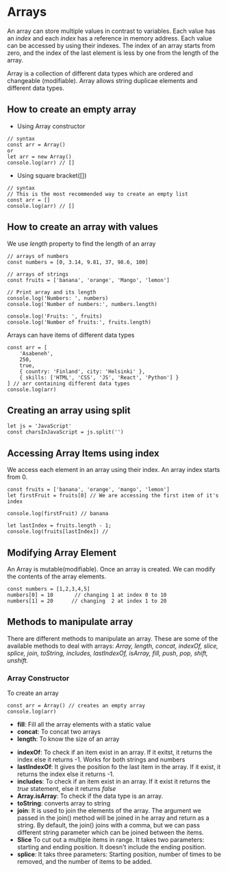 # Arrays
An array can store multiple values in contrast to variables. Each value has an *index* and each *index* has a reference in memory address. Each value can be accessed by using their indexes. The index of an array starts from zero, and the index of the last element is less by one from the length of the array.

Array is a collection of different data types which are ordered and changeable (modifiable). Array allows string duplicae elements and different data types.

## How to create an empty array
+ Using Array constructor
```
// syntax
const arr = Array()
or
let arr = new Array()
console.log(arr) // []
```

+ Using square bracket([])
```
// syntax
// This is the most recommended way to create an empty list
const arr = []
console.log(arr) // []
```

## How to create an array with values
We use *length* property to find the length of an array
```
// arrays of numbers
const numbers = [0, 3.14, 9.81, 37, 98.6, 100]

// arrays of strings
const fruits = ['banana', 'orange', 'Mango', 'lemon']

// Print array and its length
console.log('Numbers: ', numbers)
console.log('Number of numbers:', numbers.length)

console.log('Fruits: ', fruits)
console.log('Number of fruits:', fruits.length)
```

Arrays can have items of different data types
```
const arr = [
    'Asabeneh',
    250,
    true,
    { country: 'Finland', city: 'Helsinki' },
    { skills: ['HTML', 'CSS', 'JS', 'React', 'Python'] }
] // arr containing different data types
console.log(arr)
```

## Creating an array using split
```
let js = 'JavaScript'
const charsInJavaScript = js.split('')
```

## Accessing Array Items using index
We access each element in an array using their index. An array index starts from 0.

```
const fruits = ['banana', 'orange', 'mango', 'lemon']
let firstFruit = fruits[0] // We are accessing the first item of it's index

console.log(firstFruit) // banana

let lastIndex = fruits.length - 1;
console.log(fruits[lastIndex]) //
```

## Modifying Array Element
An Array is mutable(modifiable). Once an array is created. We can modify the contents of the array elements.

```
const numbers = [1,2,3,4,5]
numbers[0] = 10       // changing 1 at index 0 to 10
numbers[1] = 20      // changing  2 at index 1 to 20
```

## Methods to manipulate array
There are different methods to manipulate an array. These are some of the available methods to deal with arrays: *Array, length, concat, indexOf, slice, splice, join, toString, includes, lastIndexOf, isArray, fill, push, pop, shift, unshift.*

### Array Constructor
To create an array

```
const arr = Array() // creates an empty array
console.log(arr)
```

+ **fill**: Fill all the array elements with a static value
+ **concat**: To concat two arrays
+ **length**: To know the size of an array
- **indexOf**: To check if an item exist in an array. If it exitst, it returns the index else it returns -1. Works for both strings and numbers
- **lastIndexOf**: It gives the position fo the last item in the array. If it exist, it returns the index else it returns -1.
- **includes**: To check if an item exist in an array. If it exist it returns the *true* statement, else it returns *false*
- **Array.isArray**: To check if the data type is an array.
- **toString**: converts array to string
- **join**: It is used to join the elements of the array. The argument we passed in the join() method will be joined in he array and return as a string. By default, the join() joins with a comma, but we can pass different string parameter which can be joined between the items.
- **Slice** To cut out a multiple items in range. It takes two parameters: starting and ending position. It doesn't include the ending position.
- **splice**: It taks three parameters: Starting position, number of times to be removed, and the number of items to be added.

